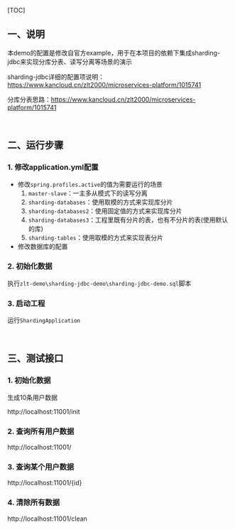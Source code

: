 [TOC]

## 一、说明

本demo的配置是修改自官方example，用于在本项目的依赖下集成sharding-jdbc来实现分库分表、读写分离等场景的演示

sharding-jdbc详细的配置项说明：https://www.kancloud.cn/zlt2000/microservices-platform/1015741

分库分表思路：https://www.kancloud.cn/zlt2000/microservices-platform/1015741

&nbsp;

## 二、运行步骤

### 1. 修改application.yml配置

* 修改`spring.profiles.active`的值为需要运行的场景
  1. `master-slave`：一主多从模式下的读写分离
  2. `sharding-databases`：使用取模的方式来实现库分片
  3. `sharding-databases2`：使用固定值的方式来实现库分片
  4. `sharding-databases3`：工程里既有分片的表，也有不分片的表(使用默认的库)
  5. `sharding-tables`：使用取模的方式来实现表分片
* 修改数据库的配置

### 2. 初始化数据

执行`zlt-demo\sharding-jdbc-demo\sharding-jdbc-demo.sql`脚本

### 3. 启动工程

运行`ShardingApplication`

&nbsp;

## 三、测试接口

### 1. 初始化数据
生成10条用户数据

http://localhost:11001/init

### 2. 查询所有用户数据
http://localhost:11001/

### 3. 查询某个用户数据

http://localhost:11001/{id}

### 4. 清除所有数据

http://localhost:11001/clean